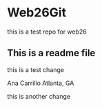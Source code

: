 # Web26Git
this is a test repo for web26

## This is a readme file

this is a test change

Ana Carrillo
Atlanta, GA

this is another change